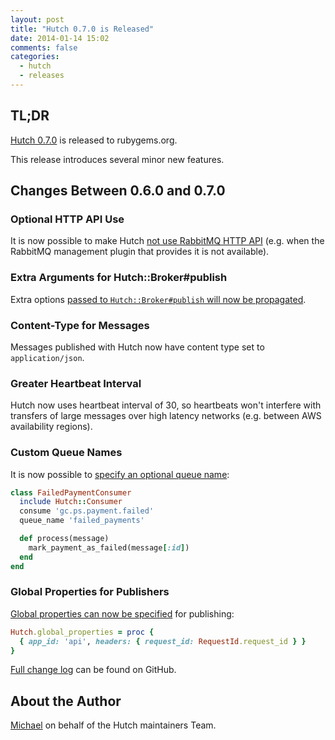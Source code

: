 ```yaml
---
layout: post
title: "Hutch 0.7.0 is Released"
date: 2014-01-14 15:02
comments: false
categories:
  - hutch
  - releases
---
```


## TL;DR

[Hutch 0.7.0](https://rubygems.org/gems/hutch/versions/0.7.0) is released to rubygems.org.

This release introduces several minor new features.


## Changes Between 0.6.0 and 0.7.0

### Optional HTTP API Use

It is now possible to make Hutch [not use RabbitMQ HTTP
API](https://github.com/gocardless/hutch/pull/69) (e.g. when the
RabbitMQ management plugin that provides it is not available).


### Extra Arguments for Hutch::Broker#publish

Extra options [passed to `Hutch::Broker#publish` will now be propagated](https://github.com/gocardless/hutch/pull/61).


### Content-Type for Messages

Messages published with Hutch now have content type set
to `application/json`.


### Greater Heartbeat Interval

Hutch now uses heartbeat interval of 30, so heartbeats won't interfere with transfers
of large messages over high latency networks (e.g. between AWS availability regions).


### Custom Queue Names

It is now possible to [specify an optional queue name](https://github.com/gocardless/hutch/pull/49):

``` ruby
class FailedPaymentConsumer
  include Hutch::Consumer
  consume 'gc.ps.payment.failed'
  queue_name 'failed_payments'

  def process(message)
    mark_payment_as_failed(message[:id])
  end
end
```

### Global Properties for Publishers

[Global properties can now be specified](https://github.com/gocardless/hutch/pull/62) for publishing:

``` ruby
Hutch.global_properties = proc {
  { app_id: 'api', headers: { request_id: RequestId.request_id } }
}
```


[Full change log](https://github.com/gocardless/hutch/blob/master/CHANGELOG.md) can be found on GitHub.



## About the Author

[Michael](http://twitter.com/michaelklishin) on behalf of the Hutch maintainers Team.

